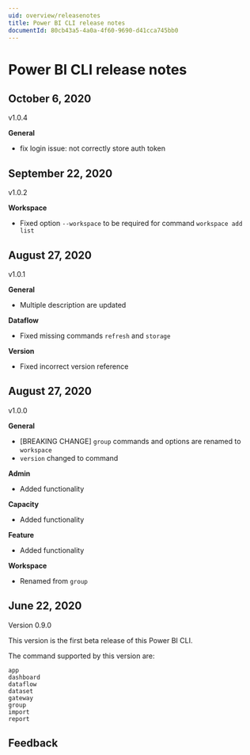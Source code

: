 ```yaml
---
uid: overview/releasenotes
title: Power BI CLI release notes
documentId: 80cb43a5-4a0a-4f60-9690-d41cca745bb0
---
```


# Power BI CLI release notes

## October 6, 2020

v1.0.4

**General**

-   fix login issue: not correctly store auth token

## September 22, 2020

v1.0.2

**Workspace**

-   Fixed option `--workspace` to be required for command `workspace add list`

## August 27, 2020

v1.0.1

**General**

-   Multiple description are updated

**Dataflow**

-   Fixed missing commands `refresh` and `storage`

**Version**

-   Fixed incorrect version reference

## August 27, 2020

v1.0.0

**General**

-   [BREAKING CHANGE] `group` commands and options are renamed to `workspace`
-   `version` changed to command

**Admin**

-   Added functionality

**Capacity**

-   Added functionality

**Feature**

-   Added functionality

**Workspace**

-   Renamed from `group`

## June 22, 2020

Version 0.9.0

This version is the first beta release of this Power BI CLI.

The command supported by this version are:

```text
app
dashboard
dataflow
dataset
gateway
group
import
report
```

## Feedback
